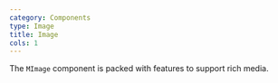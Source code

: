 ```yaml
---
category: Components
type: Image
title: Image
cols: 1
---
```


The `MImage` component is packed with features to support rich media.
